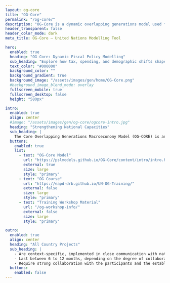 ```yaml
---
layout: og-core
title: "OG-Core"
permalink: "/og-core/"
description: "OG-Core is a dynamic overlapping generations model used for long-term economic projections and policy analysis."
header_transparent: false
header_color_mode: dark
meta_title: OG-Core – United Nations Modelling Tool

hero:
  enabled: true
  heading: "OG-Core: Dynamic Fiscal Policy Modelling"
  sub_heading: "Explore how tax, spending, and demographic shifts shape long-term macroeconomic outcomes through an open-source overlapping generations framework."
  text_color: "#000000"
  background_color: ""
  background_gradient: true
  background_image: "/assets/images/gen/home/OG-Core.png"
  #background_image_blend_mode: overlay
  fullscreen_mobile: true
  fullscreen_desktop: false
  height: "580px"

intro:
  enabled: true
  align: center
  #image: "/assets/images/gen/og-core/ogcore-intro.jpg"
  heading: "Strengthening National Capacities"
  sub_heading: |
    The Core Overlapping Generations Macroeconomy Model (OG-CORE) is an advanced quantitative tool developed to assist governments in analyzing and strategizing economic policies through rigorous "what-if" scenario analysis. OG-CORE is a powerful, flexible, and open-source tool to assess the impact of economic policies, including on population groups and generations across time. The model is particularly useful to study taxation and spending policies, social protection and pension systems, transfers, savings behavior, technological progress, and the effect of demographic changes. This model is used effectively for policy analysis in the United States, Malaysia, India, the United Kingdom, Italy, Germany, Latvia, and within the European Union.
  buttons:
    enabled: true
    list:
      - text: "OG-Core Model"
        url: "https://pslmodels.github.io/OG-Core/content/intro/intro.html"
        external: true
        size: large
        style: "primary"
      - text: "OG Course"
        url: "https://eapd-drb.github.io/UN-OG-Training/"
        external: false
        size: large
        style: "primary"
      - text: "Training Workshop Material"
        url: "/og-workshop-info/"
        external: false
        size: large
        style: "primary"  

outro:
  enabled: true
  align: center
  heading: "All Country Projects"
  sub_heading: |
    - Are context-specific, implemented in close communication with national partners to address specific national needs and interests.  
    - Last between 6 to 12 months, depending on the degree of collaboration, data availability, existing technical capacities, and institutional dynamics.  
    - Require strong collaboration with the participants and the establishment of an active technical modelling team where diverse institutions pool expertise.
  buttons:
    enabled: false
---
```

